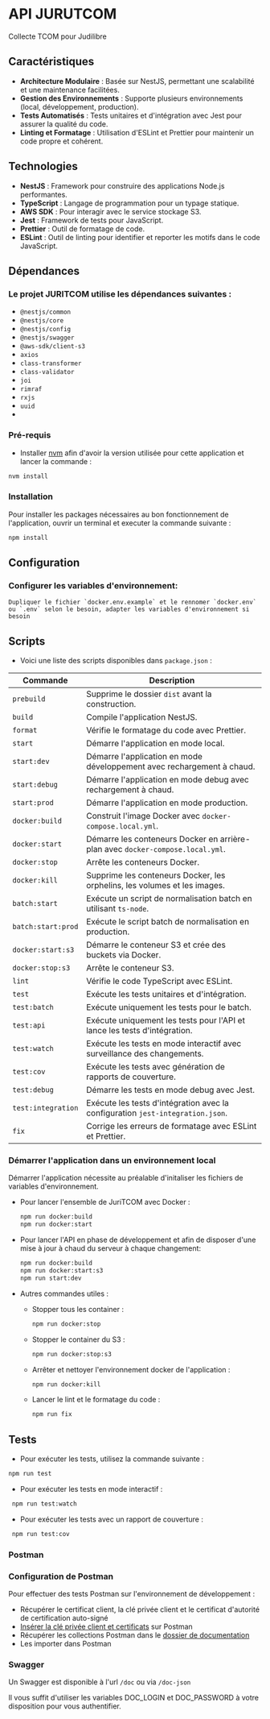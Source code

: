 # API JURUTCOM
Collecte TCOM pour Judilibre

## Caractéristiques

- **Architecture Modulaire** : Basée sur NestJS, permettant une scalabilité et une maintenance facilitées.
- **Gestion des Environnements** : Supporte plusieurs environnements (local, développement, production).
- **Tests Automatisés** : Tests unitaires et d'intégration avec Jest pour assurer la qualité du code.
- **Linting et Formatage** : Utilisation d'ESLint et Prettier pour maintenir un code propre et cohérent.

## Technologies

- **NestJS** : Framework pour construire des applications Node.js performantes.
- **TypeScript** : Langage de programmation pour un typage statique.
- **AWS SDK** : Pour interagir avec le service stockage S3.
- **Jest** : Framework de tests pour JavaScript.
- **Prettier** : Outil de formatage de code.
- **ESLint** : Outil de linting pour identifier et reporter les motifs dans le code JavaScript.

## Dépendances
### Le projet JURITCOM utilise les dépendances suivantes :
- `@nestjs/common`
- `@nestjs/core`
- `@nestjs/config`
- `@nestjs/swagger`
- `@aws-sdk/client-s3`
- `axios`
- `class-transformer`
- `class-validator`
- `joi`
- `rimraf`
- `rxjs`
- `uuid`
- 
### Pré-requis

- Installer [nvm](https://github.com/nvm-sh/nvm) afin d'avoir la version utilisée pour cette application et lancer la commande :

```bash
nvm install
```

### Installation

Pour installer les packages nécessaires au bon fonctionnement de l'application, ouvrir un terminal et executer la commande suivante :

```bash
npm install
```
## Configuration
### Configurer les variables d'environnement:

    Dupliquer le fichier `docker.env.example` et le rennomer `docker.env` ou `.env` selon le besoin, adapter les variables d'environnement si besoin


## Scripts
-   Voici une liste des scripts disponibles dans `package.json` :

| Commande           | Description                                                                                   |
|--------------------|-----------------------------------------------------------------------------------------------|
| `prebuild`         | Supprime le dossier `dist` avant la construction.                                              |
| `build`            | Compile l'application NestJS.                                                                  |
| `format`           | Vérifie le formatage du code avec Prettier.                                                    |
| `start`            | Démarre l'application en mode local.                                                           |
| `start:dev`        | Démarre l'application en mode développement avec rechargement à chaud.                         |
| `start:debug`      | Démarre l'application en mode debug avec rechargement à chaud.                                 |
| `start:prod`       | Démarre l'application en mode production.                                                      |
| `docker:build`     | Construit l'image Docker avec `docker-compose.local.yml`.                                       |
| `docker:start`     | Démarre les conteneurs Docker en arrière-plan avec `docker-compose.local.yml`.                  |
| `docker:stop`      | Arrête les conteneurs Docker.                                                                  |
| `docker:kill`      | Supprime les conteneurs Docker, les orphelins, les volumes et les images.                      |
| `batch:start`      | Exécute un script de normalisation batch en utilisant `ts-node`.                                |
| `batch:start:prod` | Exécute le script batch de normalisation en production.                                         |
| `docker:start:s3`  | Démarre le conteneur S3 et crée des buckets via Docker.                                         |
| `docker:stop:s3`   | Arrête le conteneur S3.                                                                        |
| `lint`             | Vérifie le code TypeScript avec ESLint.                                                        |
| `test`             | Exécute les tests unitaires et d'intégration.                                                  |
| `test:batch`       | Exécute uniquement les tests pour le batch.                                                    |
| `test:api`         | Exécute uniquement les tests pour l'API et lance les tests d'intégration.                      |
| `test:watch`       | Exécute les tests en mode interactif avec surveillance des changements.                        |
| `test:cov`         | Exécute les tests avec génération de rapports de couverture.                                   |
| `test:debug`       | Démarre les tests en mode debug avec Jest.                                                     |
| `test:integration` | Exécute les tests d'intégration avec la configuration `jest-integration.json`.                  |
| `fix`              | Corrige les erreurs de formatage avec ESLint et Prettier.                                      |


### Démarrer l'application dans un environnement local

Démarrer l'application nécessite au préalable d'initaliser les fichiers de variables d'environnement.

- Pour lancer l'ensemble de JuriTCOM avec Docker :

  ```bash
  npm run docker:build
  npm run docker:start
  ```

- Pour lancer l'API en phase de développement et afin de disposer d'une mise à jour à chaud du serveur à chaque changement:

  ```bash
  npm run docker:build
  npm run docker:start:s3
  npm run start:dev
  ```

- Autres commandes utiles :
    - Stopper tous les container :
      ```bash
      npm run docker:stop
      ```
    - Stopper le container du S3 :
      ```bash
      npm run docker:stop:s3
      ```
    - Arrêter et nettoyer l'environnement docker de l'application :
      ```bash
      npm run docker:kill
      ```
    - Lancer le lint et le formatage du code :
      ```bash
      npm run fix

## Tests
- Pour exécuter les tests, utilisez la commande suivante :

```bash
npm run test
```

- Pour exécuter les tests en mode interactif :

```bash
 npm run test:watch 
 ```

- Pour exécuter les tests avec un rapport de couverture :

```bash
 npm run test:cov 
 ```

### Postman

### Configuration de Postman

Pour effectuer des tests Postman sur l'environnement de développement :

- Récupérer le certificat client, la clé privée client et le certificat d'autorité de certification auto-signé
- [Insérer la clé privée client et certificats](https://learning.postman.com/docs/sending-requests/certificates/) sur Postman
- Récupérer les collections Postman dans le [dossier de documentation](documentation/postman/README.md)
- Les importer dans Postman

### Swagger

Un Swagger est disponible à l'url `/doc` ou via `/doc-json`

Il vous suffit d'utiliser les variables DOC_LOGIN et DOC_PASSWORD à votre disposition pour vous authentifier.